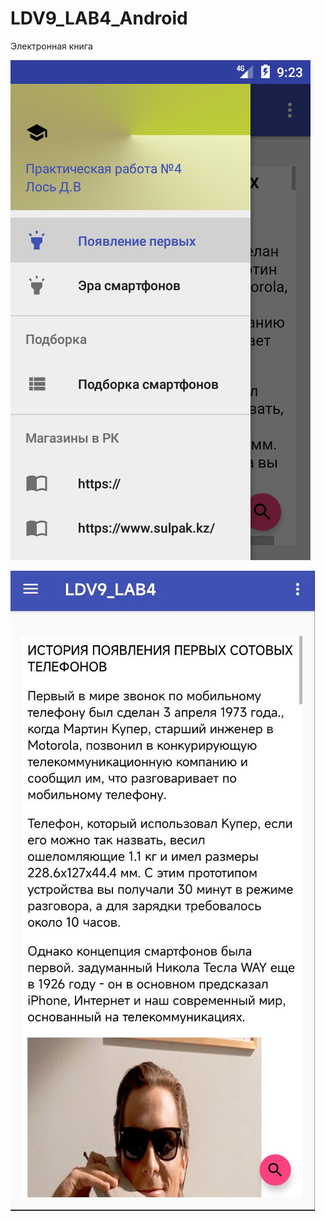 # LDV9_LAB4_Android
Электронная книга

![Screenshot](screenshot.png)

![Screenshot](screenshot1.jpg)

